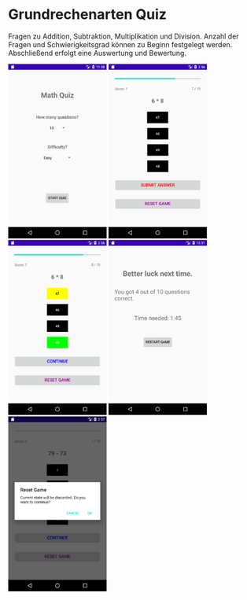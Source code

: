 # Grundrechenarten Quiz

Fragen zu Addition, Subtraktion, Multiplikation und Division. Anzahl der Fragen und Schwierigkeitsgrad können zu Beginn festgelegt werden. Abschließend erfolgt eine Auswertung und Bewertung. 

<div style="display: inline;" >
  <img src="./images/screenshot0.png" alt="screenshot" width="200" /> 
  <img src="./images/screenshot1.png" alt="screenshot1" width="200" /> 
  <img src="./images/screenshot2.png" alt="screenshot2" width="200" /> 
  <img src="./images/screenshot3.png" alt="screenshot3" width="200" /> 
  <img src="./images/screenshot4.png" alt="screenshot4" width="200" />
</div>
